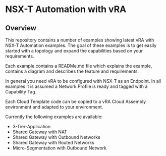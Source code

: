 # NSX-T Automation with vRA

## Overview

This repository contains a number of examples showing latest vRA with NSX-T Automation examples. The goal of these examples is to get easily started with a topology and expand the capabilities based on your requirements. 

Each example contains a READMe.md file which explains the example, contains a diagram and describes the feature and requirements. 

In general you need vRA to be configured with NSX-T as an Endpoint. In all examples  it is assumed a Network Profile is ready and tagged with a Capability Tag. 

Each Cloud Template code can be copied to a vRA Cloud Assembly environment and adapted to your environment.

Currently the following examples are available:

- 3-Tier-Application
- Shared Gateway with NAT
- Shared Gateway with Outbound Networks
- Shared Gateway with Routed Networks
- Micro-Segmentation with Outbound Network

